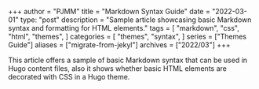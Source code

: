 +++
author = "PJMM"
title = "Markdown Syntax Guide"
date = "2022-03-01"
type: "post"
description = "Sample article showcasing basic Markdown syntax and formatting for HTML elements."
tags = [
    "markdown",
    "css",
    "html",
    "themes",
]
categories = [
    "themes",
    "syntax",
]
series = ["Themes Guide"]
aliases = ["migrate-from-jekyl"]
archives = ["2022/03"]
+++

This article offers a sample of basic Markdown syntax that can be used in Hugo content files, also it shows whether basic HTML elements are decorated with CSS in a Hugo theme.